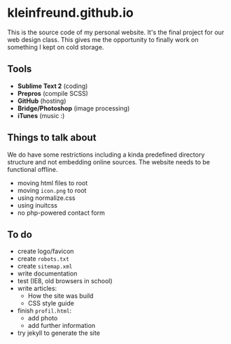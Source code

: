 # kleinfreund.github.io

This is the source code of my personal website. It's the final project for our web design class. This gives me the opportunity to finally work on something I kept on cold storage.

## Tools

* __Sublime Text 2__ (coding)
* __Prepros__ (compile SCSS)
* __GitHub__ (hosting)
* __Bridge/Photoshop__ (image processing)
* __iTunes__ (music :)

## Things to talk about

We do have some restrictions including a kinda predefined directory structure and not embedding online sources. The website needs to be functional offline.

* moving html files to root
* moving `icon.png` to root
* using normalize.css
* using inuitcss
* no php-powered contact form

## To do

* create logo/favicon
* create `robots.txt`
* create `sitemap.xml`
* write documentation
* test (IE8, old browsers in school)
* write articles:
  * How the site was build
  * CSS style guide
* finish `profil.html`:
  * add photo
  * add further information
* try jekyll to generate the site
